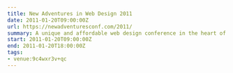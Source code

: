 ```yaml
---
title: New Adventures in Web Design 2011
date: 2011-01-20T09:00:00Z
url: https://newadventuresconf.com/2011/
summary: A unique and affordable web design conference in the heart of England.
start: 2011-01-20T09:00:00Z
end: 2011-01-20T18:00:00Z
tags:
- venue:9c4wxr3v+qc
---
```

